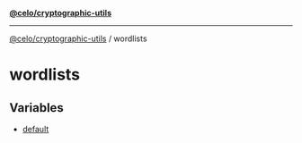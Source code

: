 [**@celo/cryptographic-utils**](../README.md)

***

[@celo/cryptographic-utils](../modules.md) / wordlists

# wordlists

## Variables

- [default](variables/default.md)
